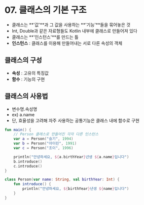 # 07. 클래스의 기본 구조
- 클래스는 **'값'**과 그 값을 사용하는 **'기능'**들을 묶어놓은 것
- Int, Double과 같은 자료형들도 Kotlin 내부에 클래스로 만들어져 있다
- 클래스는 **'인스턴스'**를 만드는 틀
- **인스턴스** : 클래스를 이용해 만들어내는 서로 다른 속성의 객체

## 클래스의 구성
- **속성** : 고유의 특징값
- **함수** : 기능의 구현

## 클래스의 사용법
- 변수명.속성명
- ex) a.name
- 단, 효율성을 고려해 자주 사용하는 공통기능은 클래스 내에 함수로 구현

```kotlin
fun main() {
    // Person 클래스로 만들어진 각자 다른 인스턴스
    var a = Person("슬기", 1994)
    var b = Person("아이린", 1991)
    var c = Person("조이", 1996)

    println("안녕하세요, ${a.birthYear}년생 ${a.name}입니다")
    b.introduce()
    c.introduce()
}

class Person(var name: String, val birthYear: Int) {
    fun introduce() {
        println("안녕하세요, ${birthYear}년생 ${name}입니다")
    }
}
```